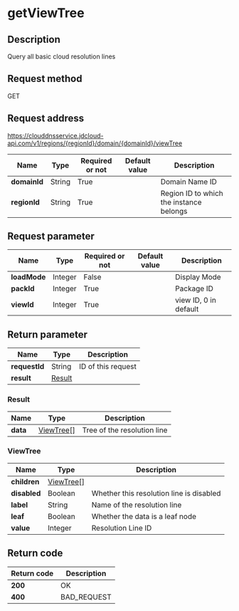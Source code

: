 # getViewTree


## Description
Query all basic cloud resolution lines

## Request method
GET

## Request address
https://clouddnsservice.jdcloud-api.com/v1/regions/{regionId}/domain/{domainId}/viewTree

|Name|Type|Required or not|Default value|Description|
|---|---|---|---|---|
|**domainId**|String|True||Domain Name ID|
|**regionId**|String|True||Region ID to which the instance belongs|

## Request parameter
|Name|Type|Required or not|Default value|Description|
|---|---|---|---|---|
|**loadMode**|Integer|False||Display Mode|
|**packId**|Integer|True||Package ID|
|**viewId**|Integer|True||view ID, 0 in default|


## Return parameter
|Name|Type|Description|
|---|---|---|
|**requestId**|String|ID of this request|
|**result**|[Result](##Result)||


### <a name="Result">Result</a>
|Name|Type|Description|
|---|---|---|
|**data**|[ViewTree[]](##ViewTree)|Tree of the resolution line|
### <a name="ViewTree">ViewTree</a>
|Name|Type|Description|
|---|---|---|
|**children**|[ViewTree[]](##ViewTree)||
|**disabled**|Boolean|Whether this resolution line is disabled|
|**label**|String|Name of the resolution line|
|**leaf**|Boolean|Whether the data is a leaf node|
|**value**|Integer|Resolution Line ID|

## Return code
|Return code|Description|
|---|---|
|**200**|OK|
|**400**|BAD_REQUEST|
